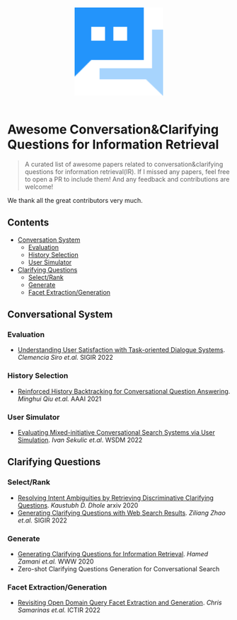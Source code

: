 <p align="center">
  <br>
  <img width="200" src="./imgs/logo.svg" alt="logo of awesome repository">
  <br>
  <br>
</p>

# Awesome Conversation&Clarifying Questions for Information Retrieval

> A curated list of awesome papers related to conversation&clarifying questions for information retrieval(IR). If I missed any papers, feel free to open a PR to include them! And any feedback and contributions are welcome! 

We thank all the great contributors very much.

## Contents

- [Conversation System](#conversational-system)
	* [Evaluation](#evaluation)        
	* [History Selection](#history-selection) 
	* [User Simulator](#user-simulator) 
- [Clarifying Questions](#clarifying-questions)
  - [Select/Rank](#select/rank) 
  - [Generate](#generate) 
  - [Facet Extraction/Generation](#facet-extraction/generation) 



## Conversational System

### Evaluation

- [Understanding User Satisfaction with Task-oriented Dialogue Systems](https://arxiv.org/pdf/2204.12195.pdf). *Clemencia Siro et.al.* SIGIR 2022

### History Selection

- [Reinforced History Backtracking for Conversational Question Answering](https://ojs.aaai.org/index.php/AAAI/article/view/17617). *Minghui Qiu et.al.* AAAI 2021

### User Simulator

- [Evaluating Mixed-initiative Conversational Search Systems via User Simulation](https://arxiv.org/pdf/2204.08046v2.pdf). *Ivan Sekulic et.al*. WSDM 2022

## Clarifying Questions
### Select/Rank

- [Resolving Intent Ambiguities by Retrieving Discriminative Clarifying Questions](https://arxiv.org/abs/2008.07559v1). *Kaustubh D. Dhole* arxiv 2020
- [Generating Clarifying Questions with Web Search Results](https://dl.acm.org/doi/10.1145/3477495.3531981). *Ziliang Zhao et.al.* SIGIR 2022

### Generate

- [Generating Clarifying Questions for Information Retrieval](https://www.microsoft.com/en-us/research/uploads/prod/2020/01/webconf-2020-camera-zamani-et-al.pdf). *Hamed Zamani et.al.* WWW 2020
- Zero-shot Clarifying Questions Generation for Conversational Search

### Facet Extraction/Generation

- [Revisiting Open Domain Query Facet Extraction and Generation](https://dl.acm.org/doi/abs/10.1145/3539813.3545138). *Chris Samarinas et.al.* ICTIR 2022

